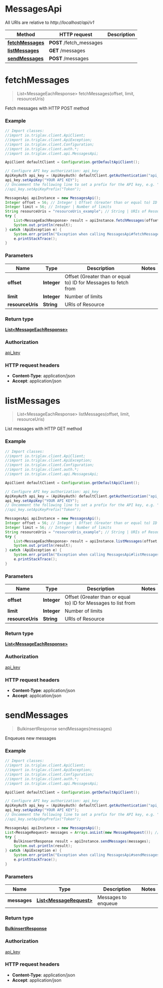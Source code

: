 # MessagesApi

All URIs are relative to *http://localhost/api/v1*

Method | HTTP request | Description
------------- | ------------- | -------------
[**fetchMessages**](MessagesApi.md#fetchMessages) | **POST** /fetch_messages | 
[**listMessages**](MessagesApi.md#listMessages) | **GET** /messages | 
[**sendMessages**](MessagesApi.md#sendMessages) | **POST** /messages | 


<a name="fetchMessages"></a>
# **fetchMessages**
> List&lt;MessageEachResponse&gt; fetchMessages(offset, limit, resourceUris)



Fetch messages with HTTP POST method

### Example
```java
// Import classes:
//import io.triglav.client.ApiClient;
//import io.triglav.client.ApiException;
//import io.triglav.client.Configuration;
//import io.triglav.client.auth.*;
//import io.triglav.client.api.MessagesApi;

ApiClient defaultClient = Configuration.getDefaultApiClient();

// Configure API key authorization: api_key
ApiKeyAuth api_key = (ApiKeyAuth) defaultClient.getAuthentication("api_key");
api_key.setApiKey("YOUR API KEY");
// Uncomment the following line to set a prefix for the API key, e.g. "Token" (defaults to null)
//api_key.setApiKeyPrefix("Token");

MessagesApi apiInstance = new MessagesApi();
Integer offset = 56; // Integer | Offset (Greater than or equal to) ID for Messages to fetch from
Integer limit = 56; // Integer | Number of limits
String resourceUris = "resourceUris_example"; // String | URIs of Resource
try {
    List<MessageEachResponse> result = apiInstance.fetchMessages(offset, limit, resourceUris);
    System.out.println(result);
} catch (ApiException e) {
    System.err.println("Exception when calling MessagesApi#fetchMessages");
    e.printStackTrace();
}
```

### Parameters

Name | Type | Description  | Notes
------------- | ------------- | ------------- | -------------
 **offset** | **Integer**| Offset (Greater than or equal to) ID for Messages to fetch from |
 **limit** | **Integer**| Number of limits |
 **resourceUris** | **String**| URIs of Resource |

### Return type

[**List&lt;MessageEachResponse&gt;**](MessageEachResponse.md)

### Authorization

[api_key](../README.md#api_key)

### HTTP request headers

 - **Content-Type**: application/json
 - **Accept**: application/json

<a name="listMessages"></a>
# **listMessages**
> List&lt;MessageEachResponse&gt; listMessages(offset, limit, resourceUris)



List messages with HTTP GET method

### Example
```java
// Import classes:
//import io.triglav.client.ApiClient;
//import io.triglav.client.ApiException;
//import io.triglav.client.Configuration;
//import io.triglav.client.auth.*;
//import io.triglav.client.api.MessagesApi;

ApiClient defaultClient = Configuration.getDefaultApiClient();

// Configure API key authorization: api_key
ApiKeyAuth api_key = (ApiKeyAuth) defaultClient.getAuthentication("api_key");
api_key.setApiKey("YOUR API KEY");
// Uncomment the following line to set a prefix for the API key, e.g. "Token" (defaults to null)
//api_key.setApiKeyPrefix("Token");

MessagesApi apiInstance = new MessagesApi();
Integer offset = 56; // Integer | Offset (Greater than or equal to) ID for Messages to list from
Integer limit = 56; // Integer | Number of limits
String resourceUris = "resourceUris_example"; // String | URIs of Resource
try {
    List<MessageEachResponse> result = apiInstance.listMessages(offset, limit, resourceUris);
    System.out.println(result);
} catch (ApiException e) {
    System.err.println("Exception when calling MessagesApi#listMessages");
    e.printStackTrace();
}
```

### Parameters

Name | Type | Description  | Notes
------------- | ------------- | ------------- | -------------
 **offset** | **Integer**| Offset (Greater than or equal to) ID for Messages to list from |
 **limit** | **Integer**| Number of limits |
 **resourceUris** | **String**| URIs of Resource |

### Return type

[**List&lt;MessageEachResponse&gt;**](MessageEachResponse.md)

### Authorization

[api_key](../README.md#api_key)

### HTTP request headers

 - **Content-Type**: application/json
 - **Accept**: application/json

<a name="sendMessages"></a>
# **sendMessages**
> BulkinsertResponse sendMessages(messages)



Enqueues new messages

### Example
```java
// Import classes:
//import io.triglav.client.ApiClient;
//import io.triglav.client.ApiException;
//import io.triglav.client.Configuration;
//import io.triglav.client.auth.*;
//import io.triglav.client.api.MessagesApi;

ApiClient defaultClient = Configuration.getDefaultApiClient();

// Configure API key authorization: api_key
ApiKeyAuth api_key = (ApiKeyAuth) defaultClient.getAuthentication("api_key");
api_key.setApiKey("YOUR API KEY");
// Uncomment the following line to set a prefix for the API key, e.g. "Token" (defaults to null)
//api_key.setApiKeyPrefix("Token");

MessagesApi apiInstance = new MessagesApi();
List<MessageRequest> messages = Arrays.asList(new MessageRequest()); // List<MessageRequest> | Messages to enqueue
try {
    BulkinsertResponse result = apiInstance.sendMessages(messages);
    System.out.println(result);
} catch (ApiException e) {
    System.err.println("Exception when calling MessagesApi#sendMessages");
    e.printStackTrace();
}
```

### Parameters

Name | Type | Description  | Notes
------------- | ------------- | ------------- | -------------
 **messages** | [**List&lt;MessageRequest&gt;**](MessageRequest.md)| Messages to enqueue |

### Return type

[**BulkinsertResponse**](BulkinsertResponse.md)

### Authorization

[api_key](../README.md#api_key)

### HTTP request headers

 - **Content-Type**: application/json
 - **Accept**: application/json

